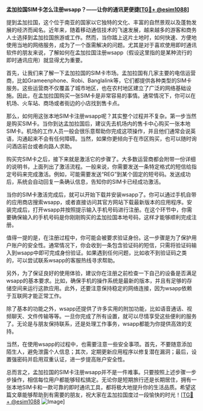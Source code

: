 **孟加拉国SIM卡怎么注册wsapp？——让你的通讯更便捷[[TG💪+ @esim1088](https://t.me/s/esim1088)]**

提到孟加拉国，这个位于南亚的国家以它独特的文化、丰富的自然景观以及蓬勃发展的经济而闻名。近年来，随着移动通信技术的飞速发展，越来越多的游客和商务人士选择到孟加拉国旅游或工作。然而，当你踏上这片土地时，如何快速、方便地使用当地的网络服务，成为了一个亟需解决的问题。尤其是对于喜欢使用即时通讯软件的朋友来说，了解如何在孟加拉国注册wsapp（假设这里指的是某种流行的即时通讯应用）就显得尤为重要。

首先，让我们来了解一下孟加拉国的SIM卡市场。孟加拉国有几家主要的电信运营商，比如Grameenphone、Robi、Banglalink等，它们都提供各种类型的SIM卡服务。这些运营商不仅覆盖了城市地区，也在农村地区建立了广泛的网络基础设施。因此，在孟加拉国购买一张SIM卡是非常容易的事情。通常情况下，你可以在机场、火车站、商场或者街边的小店找到售卡点。

那么，如何用这张本地SIM卡注册wsapp呢？其实整个过程并不复杂。第一步当然是购买SIM卡。当你到达孟加拉国后，建议先去机场内的售卡中心购买一张本地SIM卡。机场的工作人员一般会很乐意帮助你完成这项操作，并且他们通常会说英语，沟通起来不会有任何障碍。当然，如果你更倾向于在市区购买，也可以随时询问酒店前台或者向路人求助。

购买完SIM卡之后，接下来就是激活它的步骤了。大多数运营商都会附带一份详细的说明书，上面列出了激活流程。一般来说，你需要发送一条特定格式的短信给指定号码来完成激活。例如，可能需要发送“REG”到某个固定的短号码。发送成功后，系统会自动回复一条确认信息，告知你的SIM卡已经成功激活。

当你的SIM卡激活完成后，就可以开始下载并安装wsapp了。你可以通过手机自带的应用商店搜索wsapp，或者直接访问其官方网站下载最新版本的应用程序。安装完成后，打开wsapp并按照提示输入手机号码进行注册。在这个环节中，你需要确保输入的手机号码是你刚刚购买的孟加拉国本地号码，这样才能够顺利完成注册。

值得一提的是，在注册过程中，你可能会被要求验证身份。这一步骤是为了保护用户账户的安全性。通常情况下，你会收到一条包含验证码的短信，只需将验证码输入到wsapp中即可完成身份验证。如果遇到任何问题，比如收不到验证码之类的，可以尝试联系wsapp的客服热线寻求帮助。

另外，为了保证良好的使用体验，建议你在注册之前检查一下自己的设备是否满足wsapp的基本要求。比如，确保手机的操作系统是最新的版本，并且有足够的存储空间来运行这款应用。此外，还要注意保持稳定的网络连接，因为wsapp依赖于互联网才能正常工作。

除了基本的功能之外，wsapp还提供了许多实用的附加功能，比如语音通话、视频聊天、文件传输等等。一旦你完成了所有设置，就可以尽情享受这些便利的服务了。无论是与朋友保持联系，还是处理工作事务，wsapp都能为你提供高效的支持。

当然，在使用wsapp的过程中，也需要注意一些安全事项。首先，不要随意添加陌生人，避免泄露个人信息；其次，定期更新应用程序以修复潜在漏洞；最后，设置强密码并启用双重认证，进一步提高账户安全性。

总而言之，孟加拉国的SIM卡注册wsapp并不是一件难事。只要按照上述步骤一步步操作，相信每位用户都能够轻松搞定。无论你是短期旅行还是长期居住，拥有一张本地SIM卡和一款可靠的即时通讯工具，都将极大地提升你的生活品质。希望这篇文章能够帮助到有需要的朋友，祝大家在孟加拉国度过一段愉快的时光！[[TG💪+ @esim1088](https://t.me/s/esim1088) ![Image](https://i.postimg.cc/4NQfJmqS/Snipaste-2025-05-13-00-14-12.png)]